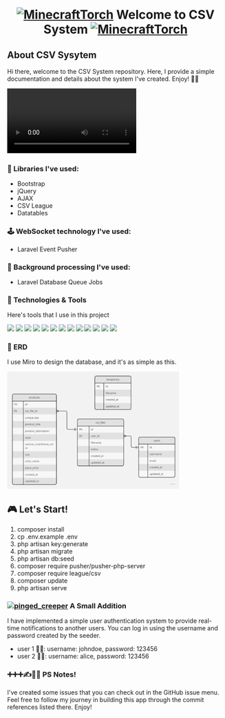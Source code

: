 # <p align="center"> <a href="https://emoji.gg/emoji/1782_MinecraftTorch"><img src="https://cdn3.emoji.gg/emojis/1782_MinecraftTorch.gif" width="64px" height="64px" alt="MinecraftTorch"></a> Welcome to CSV System <a href="https://emoji.gg/emoji/1782_MinecraftTorch"><img src="https://cdn3.emoji.gg/emojis/1782_MinecraftTorch.gif" width="64px" height="64px" alt="MinecraftTorch"></a> </p>


## About CSV Sysytem
Hi there, welcome to the CSV System repository. Here, I provide a simple documentation and details about the system I've created. Enjoy! 💁‍♀️

<video src="https://user-images.githubusercontent.com/92117047/276187203-9e21b901-fec3-42e0-b7fb-0988c484abd1.mp4"></video>

### 📖 Libraries I've used:
- Bootstrap
- jQuery
- AJAX
- CSV League
- Datatables

### 🕹️ WebSocket technology I've used:
- Laravel Event Pusher

### 🎡 Background processing I've used:
- Laravel Database Queue Jobs

### 🔧 Technologies & Tools
Here's tools that I use in this project

![](https://img.shields.io/badge/Framework-Laravel-informational?style=flat&logo=laravel&logoColor=white&color=yellowgreen)
![](https://img.shields.io/badge/Framework-Bootstrap-informational?style=flat&logo=bootstrap&logoColor=white&color=yellowgreen)
![](https://img.shields.io/badge/Code-PHP-informational?style=flat&logo=php&logoColor=white&color=blue)
![](https://img.shields.io/badge/Code-JavaScript-informational?style=flat&logo=javascript&logoColor=white&color=blue)
![](https://img.shields.io/badge/Code-CSS-informational?style=flat&logo=css3&logoColor=white&color=blue)
![](https://img.shields.io/badge/Code-HTML-informational?style=flat&logo=html5&logoColor=white&color=blue)
![](https://img.shields.io/badge/Library-JQuery-informational?style=flat&logo=jquery&logoColor=white&color=blueviolet)
![](https://img.shields.io/badge/Library-Datatables-informational?style=flat&logo=datatables&logoColor=white&color=blueviolet)
![](https://img.shields.io/badge/Tools-VSCode-informational?style=flat&logo=visualstudiocode&logoColor=white&color=important)
![](https://img.shields.io/badge/Tools-Miro-informational?style=flat&logo=miro&logoColor=white&color=important)
![](https://img.shields.io/badge/Tools-GitHub-informational?style=flat&logo=github&logoColor=white&color=important)
![](https://img.shields.io/badge/Database-MySQL-informational?style=flat&logo=mysql&logoColor=white&color=yellow)
![](https://img.shields.io/badge/Methodology-Iterative_Incremental-informational?style=flat&logo=datatables&logoColor=white&color=success)

### 📁 ERD
I use Miro to design the database, and it's as simple as this.

<img src="_document/db_csvsystem.jpg" width="400px" alt="Diamond2">

## 🎮 Let's Start!
1. composer install
2. cp .env.example .env
3. php artisan key:generate
4. php artisan migrate
5. php artisan db:seed
6. composer require pusher/pusher-php-server
7. composer require league/csv
8. composer update
9. php artisan serve

### <a href="https://emoji.gg/emoji/8663-pinged-creeper"><img src="https://cdn3.emoji.gg/emojis/8663-pinged-creeper.png" width="20px" alt="pinged_creeper"></a> A Small Addition
I have implemented a simple user authentication system to provide real-time notifications to another users. You can log in using the username and password created by the seeder.

- user 1 👨‍🦰: username: johndoe, password: 123456
- user 2 👩‍🦰: username: alice, password: 123456

### ➕➕➕✍️🙋‍♀️ PS Notes!
I've created some issues that you can check out in the GitHub issue menu. Feel free to follow my journey in building this app through the commit references listed there. Enjoy!